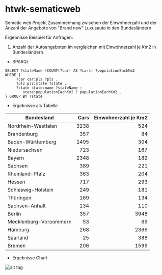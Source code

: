 # htwk-sematicweb
Sematic web Projekt
Zusammenhang zwischen der Einwohnerzahl und der Anzahl der Angebote von "Brand new" Luxusauto in den Bundesländern

Ergebnisse Beispiel für Anfragen:
1. Anzahl der Autoangeboten im vergleichen mit Einwohnerzahl je Km2 in Bundesländern.
* SPARQL
```sparql
SELECT ?stateName (COUNT(?car) AS ?cars) ?populationEachKm2 
WHERE {
     ?car car:plz ?plz .
     ?plz plz:state ?state .
     ?state state:name ?stateName ;
     	state:populationEachKm2 ? populationEachKm2 .
} GROUP BY ?state
```

* Ergebnisse als Tabelle

| Bundesland | Cars | Einwohnerzahl je Km2 |
|------------|-------------:|-------------:|
Nordrhein-Westfalen | 3238 | 524
Brandenburg | 357 | 84
Baden-Württemberg | 1495 | 304
Niedersachsen | 723 | 167
Bayern | 2348 | 182
Sachsen | 389 | 221
Rheinland-Pfalz | 363 | 204
Hessen | 717 | 293
Schleswig-Holstein | 249 | 181
Thüringen | 169 | 134
Sachsen-Anhalt | 134 | 110
Berlin | 357 | 3948
Mecklenburg-Vorpommern | 53 | 69
Hamburg | 268 | 2366
Saarland | 25 | 388
Bremen | 206 | 1599

* Ergebnisse Chart

![alt tag](https://raw.https://github.com/qnguyenl/htwk-sematicweb/master/data/result/chart2.png)
